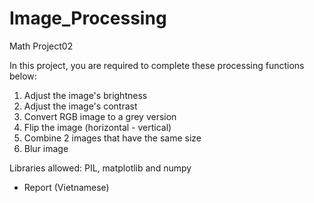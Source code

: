 # Image_Processing
 Math Project02

In this project, you are required to complete these processing functions below:

1. Adjust the image's brightness
2. Adjust the image's contrast
3. Convert RGB image to a grey version
4. Flip the image (horizontal - vertical)
5. Combine 2 images that have the same size
6. Blur image

Libraries allowed: PIL, matplotlib and numpy

+ Report (Vietnamese)
